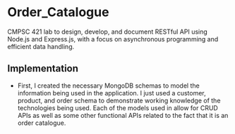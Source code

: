 # Order_Catalogue
CMPSC 421 lab to design, develop, and document RESTful API using Node.js and Express.js, with a focus on asynchronous programming and efficient data handling.

## Implementation
- First, I created the necessary MongoDB schemas to model the information being used in the application. I just used a customer, product, and order schema to demonstrate working knowledge of the technologies being used. Each of the models used in allow for CRUD APIs as well as some other functional APIs related to the fact that it is an order catalogue.